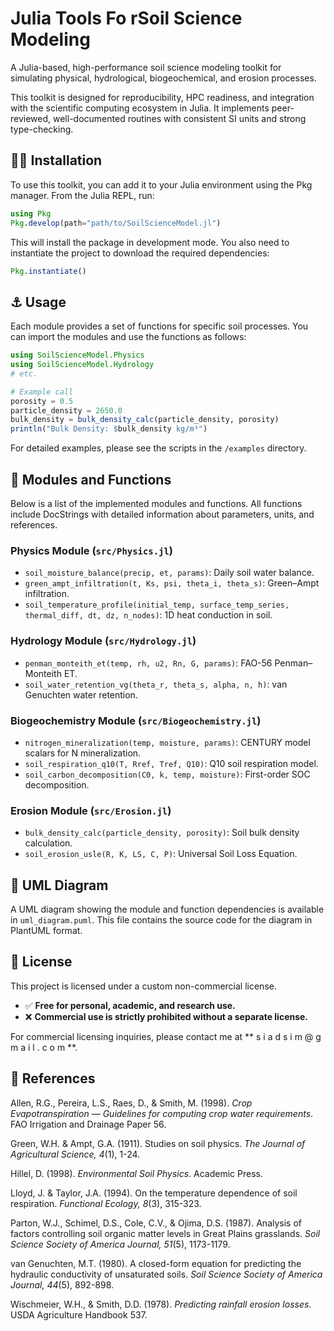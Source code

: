 # Julia Tools Fo rSoil Science Modeling

A Julia-based, high-performance soil science modeling toolkit for simulating physical, hydrological, biogeochemical, and erosion processes.

This toolkit is designed for reproducibility, HPC readiness, and integration with the scientific computing ecosystem in Julia. It implements peer-reviewed, well-documented routines with consistent SI units and strong type-checking.

## 👷‍♂️ Installation

To use this toolkit, you can add it to your Julia environment using the Pkg manager. From the Julia REPL, run:

```julia
using Pkg
Pkg.develop(path="path/to/SoilScienceModel.jl")
```

This will install the package in development mode. You also need to instantiate the project to download the required dependencies:

```julia
Pkg.instantiate()
```

## ⚓ Usage

Each module provides a set of functions for specific soil processes. You can import the modules and use the functions as follows:

```julia
using SoilScienceModel.Physics
using SoilScienceModel.Hydrology
# etc.

# Example call
porosity = 0.5
particle_density = 2650.0
bulk_density = bulk_density_calc(particle_density, porosity)
println("Bulk Density: $bulk_density kg/m³")
```

For detailed examples, please see the scripts in the `/examples` directory.

## 🧩 Modules and Functions

Below is a list of the implemented modules and functions. All functions include DocStrings with detailed information about parameters, units, and references.

### Physics Module (`src/Physics.jl`)
*   `soil_moisture_balance(precip, et, params)`: Daily soil water balance.
*   `green_ampt_infiltration(t, Ks, psi, theta_i, theta_s)`: Green–Ampt infiltration.
*   `soil_temperature_profile(initial_temp, surface_temp_series, thermal_diff, dt, dz, n_nodes)`: 1D heat conduction in soil.

### Hydrology Module (`src/Hydrology.jl`)
*   `penman_monteith_et(temp, rh, u2, Rn, G, params)`: FAO-56 Penman–Monteith ET.
*   `soil_water_retention_vg(theta_r, theta_s, alpha, n, h)`: van Genuchten water retention.

### Biogeochemistry Module (`src/Biogeochemistry.jl`)
*   `nitrogen_mineralization(temp, moisture, params)`: CENTURY model scalars for N mineralization.
*   `soil_respiration_q10(T, Rref, Tref, Q10)`: Q10 soil respiration model.
*   `soil_carbon_decomposition(C0, k, temp, moisture)`: First-order SOC decomposition.

### Erosion Module (`src/Erosion.jl`)
*   `bulk_density_calc(particle_density, porosity)`: Soil bulk density calculation.
*   `soil_erosion_usle(R, K, LS, C, P)`: Universal Soil Loss Equation.

## 🧩 UML Diagram

A UML diagram showing the module and function dependencies is available in `uml_diagram.puml`. This file contains the source code for the diagram in PlantUML format.

## 📜 License

This project is licensed under a custom non-commercial license.

* ✅ **Free for personal, academic, and research use.**
* ❌ **Commercial use is strictly prohibited without a separate license.**

For commercial licensing inquiries, please contact me at ** s i a d s i m @ g m a i l . c o m  **.

## 📑 References

Allen, R.G., Pereira, L.S., Raes, D., & Smith, M. (1998). *Crop Evapotranspiration — Guidelines for computing crop water requirements*. FAO Irrigation and Drainage Paper 56.

Green, W.H. & Ampt, G.A. (1911). Studies on soil physics. *The Journal of Agricultural Science, 4*(1), 1-24.

Hillel, D. (1998). *Environmental Soil Physics*. Academic Press.

Lloyd, J. & Taylor, J.A. (1994). On the temperature dependence of soil respiration. *Functional Ecology, 8*(3), 315-323.

Parton, W.J., Schimel, D.S., Cole, C.V., & Ojima, D.S. (1987). Analysis of factors controlling soil organic matter levels in Great Plains grasslands. *Soil Science Society of America Journal, 51*(5), 1173-1179.

van Genuchten, M.T. (1980). A closed-form equation for predicting the hydraulic conductivity of unsaturated soils. *Soil Science Society of America Journal, 44*(5), 892-898.

Wischmeier, W.H., & Smith, D.D. (1978). *Predicting rainfall erosion losses*. USDA Agriculture Handbook 537.
